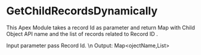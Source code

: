 # GetChildRecordsDynamically
This Apex Module takes a record Id as parameter and return Map with Child Object API name and the list of records related to Record ID .

Input parameter pass Record Id. \n
Output: Map<ojectName,List<Records>>
